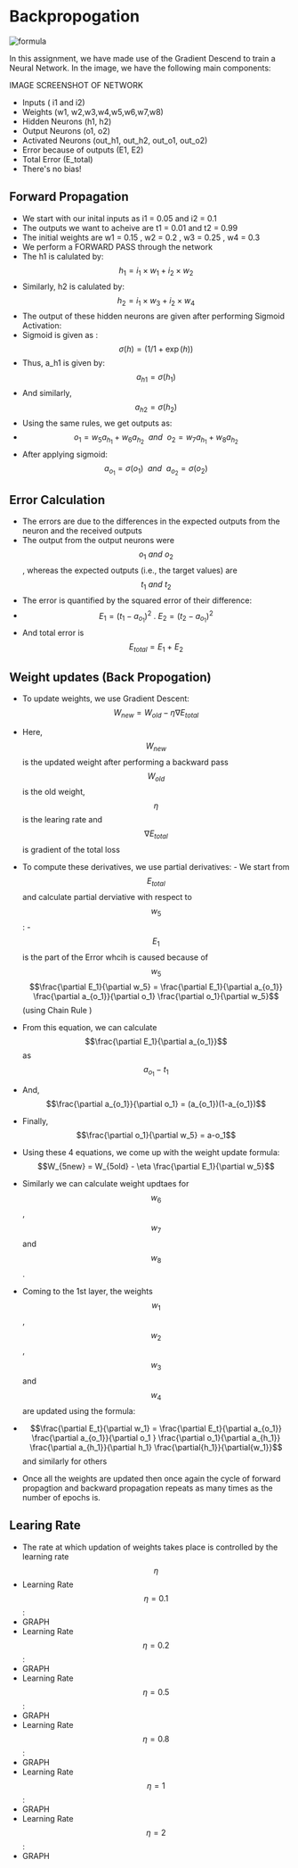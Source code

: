 # Backpropogation

![formula](https://render.githubusercontent.com/render/math?math=e^{i%20\pi}%20=%20-1)

In this assignment, we have made use of the Gradient Descend to train a Neural Network.
In the image, we have the following main components:

IMAGE SCREENSHOT OF NETWORK
- Inputs ( i1 and i2)
- Weights (w1, w2,w3,w4,w5,w6,w7,w8)
- Hidden Neurons (h1, h2)
- Output Neurons (o1, o2)
- Activated Neurons (out_h1, out_h2, out_o1, out_o2)
- Error because of outputs (E1, E2)
- Total Error (E_total)
- There's no bias!

## Forward Propagation

- We start with our inital inputs as i1 = 0.05 and i2 = 0.1
- The outputs we want to acheive are t1 = 0.01 and t2 = 0.99 
- The initial weights are w1 = 0.15 , w2 = 0.2 , w3 = 0.25 , w4 = 0.3
- We perform a FORWARD PASS through the network
- The h1 is calulated by: $$h_{1} = i_{1}\times w_{1}+i_{2}\times w_{2}$$ 
- Similarly, h2 is calulated by: $$h_{2} = i_{1}\times w_{3}+i_{2}\times w_{4}$$
- The output of these hidden neurons are given after performing Sigmoid Activation:
- Sigmoid is given as :  $$\sigma(h)=(1 / 1 + \exp(h))$$
- Thus, a_h1 is given by: $$a_{h1}=\sigma({h_1})$$
- And similarly, $$a_{h2}=\sigma({h_2})$$
- Using the same rules, we get outputs as:
- $$o_1=w_5a_{h_1}+w_6a_{h_2} \ \ and \ \ o_2=w_7a_{h_1}+w_8a_{h_2}$$
- After applying sigmoid: $$a_{o_1}=\sigma(o_1)\ \ and \ \ a_{o_2}=\sigma(o_2)$$

## Error Calculation
- The errors are due to the differences in the expected outputs from the neuron and the received outputs
- The output from the output neurons were $${o_1} \ and \ {o_2}$$, whereas the expected outputs (i.e., the target values) are $${t_1} \ and \ {t_2}$$
- The error is quantified by the squared error of their difference: 
- $$E_1=(t_1-a_{o_1})^2 \ .\ E_2=(t_2-a_{o_1})^2$$
- And total error is $$E_{total}=E_1 \ +\ E_2$$

## Weight updates (Back Propogation)
- To update weights, we use Gradient Descent:
$$W_{new}=W_{old}-\eta\nabla{E_{total}}$$
- Here, $$W_{new}$$ is the updated weight after performing a backward pass
$$W_{old}$$ is the old weight, $$\eta$$ is the learing rate and $$\nabla{E_{total}}$$ is gradient of the total loss
- To compute these derivatives, we use partial derivatives: 
      - We start from $$E_{total}$$ and calculate partial derviative with respect to $$w_5$$:
      - $$E_{1}$$ is the part of the Error whcih is caused because of $$w_5$$ 
          $$\frac{\partial E_1}{\partial w_5} = \frac{\partial E_1}{\partial a_{o_1}} \frac{\partial a_{o_1}}{\partial o_1} \frac{\partial o_1}{\partial w_5}$$ (using Chain Rule )
- From this equation, we can calculate $$\frac{\partial E_1}{\partial a_{o_1}}$$ as $$a_{o_1}-t_1$$
- And, $$\frac{\partial a_{o_1}}{\partial o_1} = (a_{o_1})(1-a_{o_1})$$
- Finally, $$\frac{\partial o_1}{\partial w_5} = a-o_1$$
- Using these 4 equations, we come up with the weight update formula:
 $$W_{5new} = W_{5old} - \eta \frac{\partial E_1}{\partial w_5}$$
- Similarly we can calculate weight updtaes for $$w_6$$, $$w_7$$ and $$w_8$$.

- Coming to the 1st layer, the weights $$w_1$$,$$w_2$$, $$w_3$$ and $$w_4$$ are updated using the formula:
- $$\frac{\partial E_t}{\partial w_1} = \frac{\partial E_t}{\partial a_{o_1}} \frac{\partial a_{o_1}}{\partial o_1 } \frac{\partial o_1}{\partial a_{h_1}} \frac{\partial a_{h_1}}{\partial h_1} \frac{\partial{h_1}}{\partial{w_1}}$$ and similarly for others
- Once all the weights are updated then once again the cycle of forward propagtion and backward propagation repeats as many times as the number of epochs is.
## Learing Rate

- The rate at which updation of weights takes place is controlled by the learning rate $$\eta$$
- Learning Rate $$\eta = 0.1$$ :
- GRAPH
- Learning Rate $$\eta = 0.2$$ :
- GRAPH
- Learning Rate $$\eta = 0.5$$ :
- GRAPH
- Learning Rate $$\eta = 0.8$$ :
- GRAPH
- Learning Rate $$\eta = 1$$ :
- GRAPH
- Learning Rate $$\eta = 2$$ :
- GRAPH
